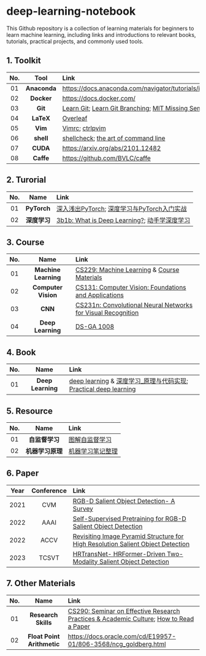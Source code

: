 # deep-learning-notebook
This Github repository is a collection of learning materials for beginners to learn machine learning, including links and introductions to relevant books, tutorials, practical projects, and commonly used tools.

## 1. Toolkit
**No.** |**Tool** |**Link** 
:-: | :-: | :- 
01|**Anaconda**|https://docs.anaconda.com/navigator/tutorials/index.html
02|**Docker**|https://docs.docker.com/
03|**Git**|[Learn Git](https://git-scm.com/book/en/v2); [Learn Git Branching](https://learngitbranching.js.org/?locale=zh_CN); [MIT Missing Semester](https://missing.csail.mit.edu/2020/)
04|**LaTeX**|[Overleaf](https://www.overleaf.com/)
05|**Vim**|[Vimrc](https://github.com/amix/vimrc); [ctrlpvim](https://github.com/ctrlpvim/ctrlp.vim)
06|**shell**|[shellcheck](https://github.com/koalaman/shellcheck); [the art of command line](https://github.com/jlevy/the-art-of-command-line)
07|**CUDA**|https://arxiv.org/abs/2101.12482
08|**Caffe**|https://github.com/BVLC/caffe

## 2. Turorial
**No.** |**Name** |**Link** 
:-: | :-: | :- 
01|**PyTorch**|[深入浅出PyTorch](https://github.com/datawhalechina/thorough-pytorch); [深度学习与PyTorch入门实战](https://github.com/dragen1860/Deep-Learning-with-PyTorch-Tutorials)|
02|**深度学习**|[3b1b: What is Deep Learning?](https://www.youtube.com/watch?v=aircAruvnKk); [动手学深度学习](https://github.com/d2l-ai/d2l-zh)

## 3. Course
**No.** |**Name** |**Link** 
:-: | :-: | :- 
01 |**Machine Learning**|[CS229: Machine Learning](https://cs229.stanford.edu/) & [Course Materials](https://github.com/maxim5/cs229-2018-autumn)
02 |**Computer Vision**|[CS131: Computer Vision: Foundations and Applications](http://vision.stanford.edu/teaching/cs131_fall1617/index.html)
03 |**CNN**|[CS231n: Convolutional Neural Networks for Visual Recognition](https://cs231n.github.io/)
04 |**Deep Learning**|[DS-GA 1008](https://atcold.github.io/pytorch-Deep-Learning/)

## 4. Book
**No.** |**Name** |**Link** 
:-: | :-: | :- 
01 |**Deep Learning**|[deep learning](https://www.deeplearningbook.org/) & [深度学习_原理与代码实现](https://github.com/MingchaoZhu/DeepLearning); [Practical deep learning](https://course.fast.ai/)

## 5. Resource
**No.** |**Name** |**Link** 
:-: | :-: | :- 
01 |**自监督学习**|[图解自监督学习](https://zhuanlan.zhihu.com/p/184995155)
02 |**机器学习原理**|[机器学习笔记整理](https://github.com/shunliz/Machine-Learning)

## 6. Paper 
**Year** |**Conference** |**Link** 
:-: | :-: | :- 
2021 | CVM | [RGB-D Salient Object Detection- A Survey](https://arxiv.org/abs/2008.00230)
2022 | AAAI | [Self-Supervised Pretraining for RGB-D Salient Object Detection](https://arxiv.org/abs/2101.12482)
2022 | ACCV | [Revisiting Image Pyramid Structure for High Resolution Salient Object Detection](https://arxiv.org/abs/2209.09475)
2023 | TCSVT | [HRTransNet- HRFormer-Driven Two-Modality Salient Object Detection](https://arxiv.org/abs/2301.03036)


## 7. Other Materials
**No.** |**Name** |**Link** 
:-: | :-: | :- 
01 |**Research Skills**|[CS290: Seminar on Effective Research Practices & Academic Culture](https://yanivyacoby.github.io/harvard-cs290/); [How to Read a Paper](https://web.stanford.edu/class/ee384m/Handouts/HowtoReadPaper.pdf)
02 |**Float Point Arithmetic**|https://docs.oracle.com/cd/E19957-01/806-3568/ncg_goldberg.html
